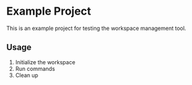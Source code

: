 # Example Project

This is an example project for testing the workspace management tool.

## Usage

1. Initialize the workspace
2. Run commands
3. Clean up
